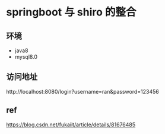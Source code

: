 # springboot 与 shiro 的整合

## 环境
- java8
- mysql8.0

## 访问地址
http://localhost:8080/login?username=ran&password=123456

## ref
https://blog.csdn.net/fukaiit/article/details/81676485